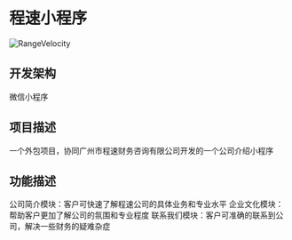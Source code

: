 # 程速小程序
![RangeVelocity](https://service.dashanwai.cn/public/RangeVelocity.png)
## 开发架构
微信小程序
## 项目描述
一个外包项目，协同广州市程速财务咨询有限公司开发的一个公司介绍小程序
## 功能描述
公司简介模块：客户可快速了解程速公司的具体业务和专业水平
企业文化模块：帮助客户更加了解公司的氛围和专业程度
联系我们模块：客户可准确的联系到公司，解决一些财务的疑难杂症
